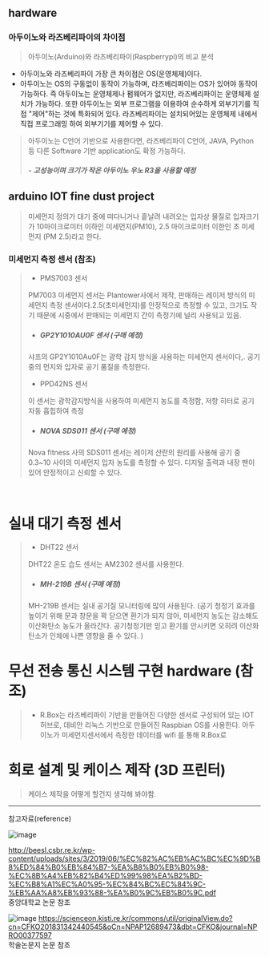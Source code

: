 ## hardware
### 아두이노와 라즈베리파이의 차이점 

> 아두이노(Arduino)와 라즈베리파이(Raspberrypi)의 비교 분석
- 아두이노와 라즈베리파이 가장 큰 차이점은 OS(운영체제)이다.
- 아두이노는 OS의 구동없이 동작이 가능하며, 라즈베리파이는 OS가 있어야 동작이 가능하다. 즉 아두이노는 운영체제나 펌웨어가 없지만, 라즈베리파이는 운영체제 설치가 가능하다. 또한 아두이노는 외부 프로그램을 이용하여 순수하게 외부기기를 직접 "제어"하는 것에 특화되어 있다. 라즈베리파이는 설치되어있는 운영체제 내에서 직접 프로그래밍 하여 외부기기를 제어할 수 있다. 



> 아두이노는 C언어 기반으로 사용한다면, 라즈베리파이 C언어, JAVA, Python 등 다른 Software 기반 application도 확정 가능하다. 
> ##### - 고성능이며 크기가 작은 아두이노 우노 R3을 사용할 예정 

## arduino IOT fine dust project
> 미세먼지 정의가 대기 중에 떠다니거나 흩날려 내려오는 입자상 물질로 입자크기가 10마이크로미터 이하인 미세먼지(PM10), 2.5 마이크로미터 이한인 초 미세 먼지 (PM 2.5)라고 한다. 
### 미세먼지 측정 센서 (참조)
> - PMS7003 센서 
> 
> PM7003 미세먼지 센서는 Plantower사에서 제작, 판매하는 레이저 방식의 미세먼지 측정 센서이다.2.5(초미세먼지)를 안정적으로 측정할 수 있고, 크기도 작기 때문에 시중에서 판매되는 미세먼지 간이 측정기에 널리 사용되고 있음. 
> - ##### GP2Y1010AU0F 센서 (구매 예정)
> 
> 샤프의 GP2Y1010Au0F는 광학 감지 방식을 사용하는 미세먼지 센서이다,. 공기 중의 먼지와 입자로 공기 품질을 측정한다. 
> - PPD42NS 센서 
> 
> 이 센서는 광학감지방식을 사용하여 미세먼지 농도를 측정함, 저항 히터로 공기 자동 흡힙하여 측정 
> - ##### NOVA SDS011 센서 (구매 예정)
> 
> Nova fitness 사의 SDS011 센서는 레이저 산란의 원리를 사용해 공기 중 0.3~10 사이의 미세먼지 입자 농도를 측정할 수 있다. 디지털 출력과 내장 팬이 있어 안정적이고 신뢰할 수 있다. 
<br> 

# 실내 대기 측정 센서 

> - DHT22 센서
>  
> DHT22 온도 습도 센서는 AM2302 센서를 사용한다. 
> 
> - ##### MH-219B 센서 (구매 예정)
> 
> MH-219B 센서는 실내 공기질 모니터링에 많이 사용된다. (공기 청정기 효과를 높이기 위해 문과 창문을 꽉 닫으면 환기가 되지 않아, 미세먼지 농도는 감소해도 이산화탄소 농도가 올라간다. 공기청정기만 믿고 환기를 안시키면 오히려 이산화탄소가 인체에 나쁜 영향을 줄 수 있다. )

# 무선 전송 통신 시스템 구현 hardware (참조)
> - R.Box는 라즈베리파이 기반을 만들어진 다양한 센서로 구성되어 있는 IOT 허브로, 데비안 리눅스 기반으로 만들어진 Raspbian OS를 사용한다. 아두이노가 미세먼지센서에서 측정한 데이터를 wifi 를 통해 R.Box로 
> 

# 회로 설계 및 케이스 제작 (3D 프린터) 
> 케이스 제작을 어떻게 할건지 생각해 봐야함. 

---
참고자료(reference) 

![image](https://user-images.githubusercontent.com/63999666/148562803-8fb0b902-03e4-4b73-809e-6f1a9e0a70c8.png)

http://beesl.csbr.re.kr/wp-content/uploads/sites/3/2019/06/%EC%82%AC%EB%AC%BC%EC%9D%B8%ED%84%B0%EB%84%B7-%EA%B8%B0%EB%B0%98-%EC%8B%A4%EB%82%B4%ED%99%98%EA%B2%BD-%EC%B8%A1%EC%A0%95-%EC%84%BC%EC%84%9C-%EB%AA%A8%EB%93%88-%EA%B0%9C%EB%B0%9C.pdf
<br>
중앙대학교 논문 참조

![image](https://user-images.githubusercontent.com/63999666/148566417-8bb89ecd-05a1-402a-95aa-79ad3d892298.png)
https://scienceon.kisti.re.kr/commons/util/originalView.do?cn=CFKO201831342440545&oCn=NPAP12689473&dbt=CFKO&journal=NPRO00377597
<br> 
학술논문지 논문 참조 
